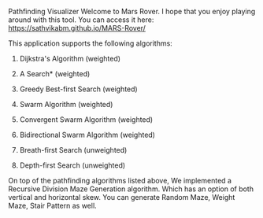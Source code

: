 Pathfinding Visualizer
Welcome to Mars Rover. I hope that you enjoy playing around with this tool. You can access it here: https://sathvikabm.github.io/MARS-Rover/

This application supports the following algorithms:

1. Dijkstra's Algorithm (weighted)

2. A Search* (weighted)

3. Greedy Best-first Search (weighted)

4. Swarm Algorithm (weighted)

5. Convergent Swarm Algorithm (weighted)

6. Bidirectional Swarm Algorithm (weighted)

7. Breath-first Search (unweighted)

8. Depth-first Search (unweighted)

On top of the pathfinding algorithms listed above, We implemented a Recursive Division Maze Generation algorithm. Which has an option of both vertical and horizontal skew. You can generate Random Maze, Weight Maze, Stair Pattern as well.

